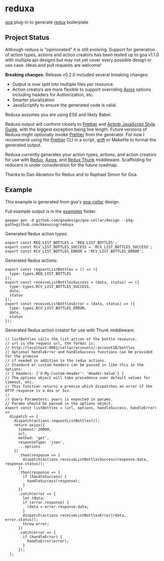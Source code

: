 # reduxa
[goa](https://goa.design) plug-in to generate [redux](https://github.com/reactjs/redux) boilerplate

## Project Status  
Although reduxa is "opinionated" it is still evolving.  Support for generation of action types, actions and action creators has been tested up to goa v1.1.0 with multiple api designs but may not yet cover every possible design or use case.  Ideas and pull requests are welcome!

**Breaking changes:**  Release v0.2.0 included several breaking changes:
- Output is now split into multiple files per resource.
- Action creators are more flexible to support overriding [Axios](https://github.com/mzabriskie/axios) options including headers for Authorization, etc.
- Smarter pluralization
- JavaScriptify to ensure the generated code is valid.

Reduxa assumes you are using ES6 and likely Babel.

Reduxa output will conform closely to [Prettier](https://github.com/prettier/prettier)
 and [Airbnb JavaScript Style Guide](https://github.com/airbnb/javascript), with the biggest exception being line length.  Future versions of Reduxa might optionally invoke
 [Prettier](https://github.com/prettier/prettier) from the generator.  For now I recommend using the [Prettier](https://github.com/prettier/prettier) CLI in a script, [grift](https://github.com/markbates/grift) or Makefile to format the generated output.

Reduxa currently generates your action types, actions, and action creators for use with [Redux](https://github.com/reactjs/redux), [Axios](https://github.com/mzabriskie/axios), and [Redux Thunk](https://github.com/gaearon/redux-thunk) middleware.  Scaffolding for reducers is under consideration for the future roadmap.  


Thanks to Dan Abramov for Redux and to Raphael Simon for Goa.  

## Example

This example is generated from goa's [goa-cellar](https://github.com/goadesign/goa-cellar) design.

Full example output is in the [examples](examples/README.md) folder.

```
goagen gen -d github.com/goadesign/goa-cellar/design --pkg-path=github.com/kkeuning/reduxa
```

Generated Redux action types:
```
export const REQ_LIST_BOTTLES = 'REQ_LIST_BOTTLES';
export const RCV_LIST_BOTTLES_SUCCESS = 'RCV_LIST_BOTTLES_SUCCESS';
export const RCV_LIST_BOTTLES_ERROR = 'RCV_LIST_BOTTLES_ERROR';
```

Generated Redux actions:
```
export const requestListBottles = () => ({
  type: types.REQ_LIST_BOTTLES
});
export const receiveListBottlesSuccess = (data, status) => ({
  type: types.RCV_LIST_BOTTLES_SUCCESS,
  data,
  status
});
export const receiveListBottlesError = (data, status) => ({
  type: types.RCV_LIST_BOTTLES_ERROR,
  data,
  status
});
```

Generated Redux action creator for use with Thunk middleware:
```
// listBottles calls the list action of the bottle resource.
// url is the request url, the format is:
// http://localhost:8081/cellar/accounts/:accountID/bottles
// Optional handleError and handleSuccess functions can be provided for the promise
// if needed in addition to the redux actions.
// Standard or custom headers can be passed in like this in the options:
// { headers: {'X-My-Custom-Header': 'Header-Value'} }
// The options object will take precedence over default values for timeout, etc.
// This function returns a promise which dispatches an error if the HTTP response is a 4xx or 5xx.
//
// Query Parameters: years is expected in params.
// Params should be passed in the options object.
export const listBottles = (url, options, handleSuccess, handleError) =>
  dispatch => {
    dispatch(actions.requestListBottles());
    return axios({
      timeout: 20000,
      url,
      method: 'get',
      responseType: 'json',
      ...options
    })
      .then(response => {
        dispatch(actions.receiveListBottlesSuccess(response.data, response.status));
      })
      .then(response => {
        if (handleSuccess) {
          handleSuccess(response);
        }
      })
      .catch(error => {
        let rdata;
        if (error.response) {
          rdata = error.response.data;
        }
        dispatch(actions.receiveListBottlesError(rdata, error.status));
        throw error;
      })
      .catch(error => {
        if (handleError) {
          handleError(error);
        }
      });
  };
```
